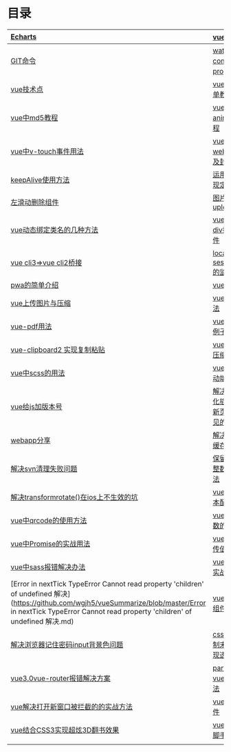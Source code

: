 # 目录

| [Echarts ](https://github.com/wgjh5/vueSummarize/blob/master/Echarts.md) | [vue总结 ](https://github.com/wgjh5/vueSummarize/blob/master/vue%E6%80%BB%E7%BB%93.md) |
| :----------------------------------------------------------- | :----------------------------------------------------------- |
| [GIT命令](https://github.com/wgjh5/vueSummarize/blob/master/git.md) | [watch配合computed监听props教程](https://github.com/wgjh5/vueSummarize/blob/master/%E5%85%B3%E4%BA%8Ewatch%E5%92%8Ccomputed%E7%9A%84%E7%BB%93%E5%90%88%E7%9B%91%E5%90%ACprops.md) |
| [vue技术点 ](https://github.com/wgjh5/vueSummarize/blob/master/vue%E6%8A%80%E6%9C%AF%E7%82%B9.md) | [vue中swiper简单教程](https://github.com/wgjh5/vueSummarize/blob/master/swiper.md) |
| [vue中md5教程](https://github.com/wgjh5/vueSummarize/blob/master/vue%20md5%E5%8A%A0%E5%AF%86%E7%94%A8%E6%B3%95.md) | [vue中animate.css教程](https://github.com/wgjh5/vueSummarize/blob/master/vue%E4%B8%ADanimate.css%E7%94%A8%E6%B3%95.md) |
| [vue中v-touch事件用法](https://github.com/wgjh5/vueSummarize/blob/master/vue%E4%B8%ADv-touch%E4%BA%8B%E4%BB%B6%E7%94%A8%E6%B3%95.md) | [vue中websocket用法及封装](https://github.com/wgjh5/vueSummarize/blob/master/vue%E4%B8%ADwebsocket%E7%94%A8%E6%B3%95%E5%8F%8A%E5%B0%81%E8%A3%85.md) |
| [keepAlive使用方法](https://github.com/wgjh5/vueSummarize/blob/master/keepAlive%E4%BD%BF%E7%94%A8%E6%96%B9%E6%B3%95.md) | [运用百度api实现定位城市](https://github.com/wgjh5/vueSummarize/blob/master/%E8%BF%90%E7%94%A8%E7%99%BE%E5%BA%A6api%E5%AE%9E%E7%8E%B0%E5%AE%9A%E4%BD%8D%E5%9F%8E%E5%B8%82.md) |
| [左滑动删除组件](https://github.com/wgjh5/vueSummarize/blob/master/%E5%B7%A6%E6%BB%91%E5%8A%A8%E5%88%A0%E9%99%A4%E7%BB%84%E4%BB%B6.md) | [图片上传组件upload](https://github.com/wgjh5/vueSummarize/blob/master/vue%E5%9B%BE%E7%89%87%E4%B8%8A%E4%BC%A0.md) |
| [vue动态绑定类名的几种方法](https://github.com/wgjh5/vueSummarize/blob/master/vue动态绑定类名的几种方法.md) | [vue 移动端 实现div拖拽移动组件](https://github.com/wgjh5/vueSummarize/blob/master/vuejs%20%E7%A7%BB%E5%8A%A8%E7%AB%AF%20%E5%AE%9E%E7%8E%B0div%E6%8B%96%E6%8B%BD%E7%A7%BB%E5%8A%A8/vuejs%20%E7%A7%BB%E5%8A%A8%E7%AB%AF%20%E5%AE%9E%E7%8E%B0div%E6%8B%96%E6%8B%BD%E7%A7%BB%E5%8A%A8.md) |
| [vue cli3=>vue cli2桥接](https://github.com/wgjh5/vueSummarize/blob/master/vue2.0%E5%88%B03.0%E7%9A%84%E6%A1%A5%E6%8E%A5.md) | [ localStorage和sessionStorage的监听](https://github.com/wgjh5/vueSummarize/blob/master/localStorage%E5%92%8CsessionStorage%E7%9A%84%E7%9B%91%E5%90%AC.md) |
| [pwa的简单介绍](https://github.com/wgjh5/vueSummarize/blob/master/vuecli%2Bpwa%E5%AE%9E%E7%8E%B0%E8%87%AA%E5%8A%A8%E5%BC%B9%E5%87%BA%E6%B7%BB%E5%8A%A0%E5%88%B0%E6%A1%8C%E9%9D%A2%E5%8A%9F%E8%83%BD/vueCL2%E5%92%8CvueCL3%E9%85%8D%E5%90%88pwa%E7%9A%84%E7%AE%80%E5%8D%95%E7%94%A8%E6%B3%95.md) | [vue+pwa教程](https://github.com/wgjh5/pwaApp)               |
| [vue上传图片与压缩](https://github.com/wgjh5/vueSummarize/blob/master/vue%E5%9B%BE%E7%89%87%E4%B8%8A%E4%BC%A0%E5%92%8C%E4%B8%8A%E4%BC%A0%E4%B9%8B%E5%89%8D%E7%9A%84%E5%8E%8B%E7%BC%A9.md) | [vue-cookies用法](https://github.com/wgjh5/vueSummarize/blob/master/vue-cookies.md) |
| [vue-pdf用法](https://github.com/wgjh5/vueSummarize/blob/master/vue-pdf%E7%AE%80%E5%8D%95%E7%94%A8%E6%B3%95.md) | [vue-i18n用法例子](https://github.com/wgjh5/vueSummarize/blob/master/vue-i18n%E7%94%A8%E6%B3%95.md) |
| [vue-clipboard2 实现复制粘贴](https://github.com/wgjh5/vueSummarize/blob/master/vue-clipboard2%E5%AE%9E%E7%8E%B0%E5%A4%8D%E5%88%B6%E7%B2%98%E8%B4%B4.md) | [vue图片上传及压缩组件的封装](https://github.com/wgjh5/vueSummarize/blob/master/vue%E5%9B%BE%E7%89%87%E4%B8%8A%E4%BC%A0%E5%8F%8A%E5%8E%8B%E7%BC%A9%E7%BB%84%E4%BB%B6%E7%9A%84%E5%B0%81%E8%A3%85.md) |
| [vue中scss的用法](https://github.com/wgjh5/vueSummarize/blob/master/vue%E4%B8%ADscss%E7%9A%84%E7%94%A8%E6%B3%95.md) | [vue判断手机移动端](https://github.com/wgjh5/vueSummarize/blob/master/vue%E5%88%A4%E6%96%AD%E6%89%8B%E6%9C%BA%E7%A7%BB%E5%8A%A8%E7%AB%AF.md) |
| [vue给js加版本号](https://github.com/wgjh5/vueSummarize/blob/master/vue%E7%BB%99js%E6%B7%BB%E5%8A%A0%E7%89%88%E6%9C%AC%E5%8F%B7.md) | [解决Vuex持久化插件-在F5刷新页面后数据不见的问题](https://github.com/wgjh5/vueSummarize/blob/master/%E8%A7%A3%E5%86%B3vux%E5%88%B7%E6%96%B0%E6%B6%88%E5%A4%B1%E9%97%AE%E9%A2%98.md) |
| [webapp分享](https://github.com/wgjh5/vueSummarize/blob/master/webapp%E5%88%86%E4%BA%AB.md) | [解决keepAlive缓存bug](https://github.com/wgjh5/vueSummarize/blob/master/%E8%A7%A3%E5%86%B3keep-alin%E7%BC%93%E5%AD%98bug.md) |
| [解决svn清理失败问题](https://github.com/wgjh5/vueSummarize/blob/master/%E8%A7%A3%E5%86%B3SVN%E6%B8%85%E7%90%86%E5%A4%B1%E8%B4%A5%E9%97%AE%E9%A2%98.md) | [保留两位小数、整数等文本框方法](https://github.com/wgjh5/vueSummarize/blob/master/%E6%96%87%E6%9C%AC%E6%A1%86%E4%BF%9D%E7%95%99%E4%B8%A4%E4%BD%8D%E5%B0%8F%E6%95%B0%E3%80%81%E4%BF%9D%E7%95%99%E6%95%B4%E6%95%B0%E7%9A%84%E6%96%B9%E6%B3%95.md) |
| [解决transformrotate()在ios上不生效的坑](https://github.com/wgjh5/vueSummarize/blob/master/%E8%A7%A3%E5%86%B3transformrotate()%E5%9C%A8ios%E4%B8%8A%E4%B8%8D%E7%94%9F%E6%95%88%E7%9A%84%E5%9D%91.md) | [vue.config.js基本配置](https://github.com/wgjh5/vueSummarize/blob/master/vue.config.js%E5%9F%BA%E6%9C%AC%E9%85%8D%E7%BD%AE.md) |
| [vue中qrcode的使用方法](./vue中qrcode的使用方法.md)          | [vue路由钩子函数的实战用法](./vue路由钩子函数的实战用法.md)  |
| [vue中Promise的实战用法](./vue中Promise的实战用法.md)        | [vue父子组件的传值与方法互调](./vue父子组件的传值与方法互调.md) |
| [vue中sass报错解决办法](./vue中sass报错解决办法.md)          | [vue中watch的实战用法](./vue中watch的实战用法.md)            |
| [Error in nextTick TypeError Cannot read property 'children' of undefined 解决](https://github.com/wgjh5/vueSummarize/blob/master/Error in nextTick TypeError Cannot read property 'children' of undefined 解决.md) | [vue中返回顶部组件的封装](./vue中返回顶部组件的封装.md)      |
| [解决浏览器记住密码input背景色问题](./解决浏览器记住密码input背景色问题.md) | [css颜色十六进制末尾加两位实现透明度变化](./css颜色十六进制末尾加两位实现透明度变化.md) |
| [vue3.0vue-router报错解决方案](./vue3.0vue-router报错解决方案.md) | [particles.js在vue中的实战用法](./particles.js在vue中的实战用法.md) |
| [vue解决打开新窗口被拦截的的实战方法](./vue解决打开新窗口被拦截的的实战方法.md) | [vue添加回车事件](./vue添加回车事件.md)                      |
| [vue结合CSS3实现超炫3D翻书效果](./vue结合CSS3实现超炫3D翻书效果.md) | [vue-cl3.0搭建脚手架过程详解](vue-cl3.0搭建脚手架过程详解.md) |
|                                                              |                                                              |

